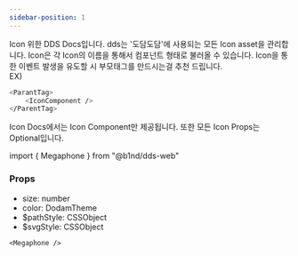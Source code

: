 ```yaml
---
sidebar-position: 1
---
```


Icon 위한 DDS Docs입니다. dds는 '도담도담'에 사용되는 모든 Icon asset을 관리합니다. Icon은 각 Icon의 이름을 통해서 컴포넌트 형태로 불러올 수 있습니다.
Icon을 통한 이벤트 발생을 유도할 시 부모태그를 만드시는걸 추천 드립니다.<br />
EX)

```bash title="index.tsx"
<ParantTag>
    <IconComponent />
</ParentTag>
```

Icon Docs에서는 Icon Component만 제공됩니다.
또한 모든 Icon Props는 Optional입니다.

import { Megaphone } from "@b1nd/dds-web"

<Megaphone color="#000" />

### Props

- size: number
- color: DodamTheme
- $pathStyle: CSSObject
- $svgStyle: CSSObject

```tsx title="index.tsx"
<Megaphone />
```
